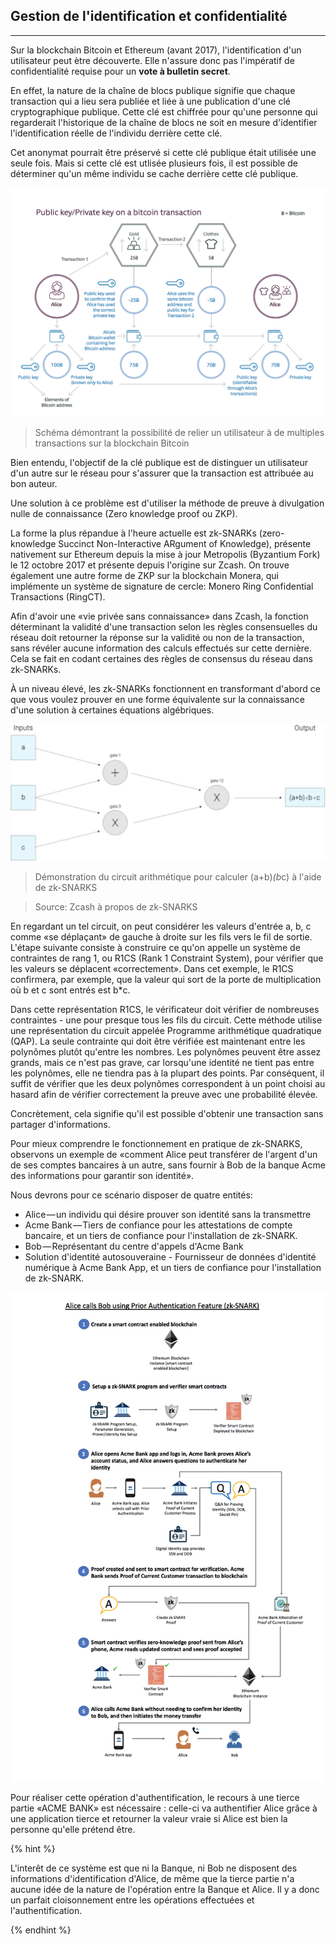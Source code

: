 ## Gestion de l'identification et confidentialité
---
Sur la blockchain Bitcoin et Ethereum (avant 2017), l'identification d'un utilisateur peut ètre découverte. Elle n'assure donc pas l'impératif de confidentialité requise pour un **vote à bulletin secret**.

En effet, la nature de la chaîne de blocs publique signifie que chaque transaction qui a lieu sera publiée et liée à une publication d'une clé cryptographique publique. Cette clé est chiffrée pour qu'une personne qui regarderait l'historique de la chaîne de blocs ne soit en mesure d'identifier l'identification réelle de l'individu derrière cette clé. 

Cet anonymat pourrait être préservé si cette clé publique était utilisée une seule fois. Mais si cette clé est utlisée plusieurs fois, il est possible de déterminer qu'un même individu se cache derrière cette clé publique.

![Schéma démontrant la possibilité de relier un utilisateur à de multiples transactions sur la blockchain Bitcoin](../../images/identification_bitcoin_pub_key.png)
> Schéma démontrant la possibilité de relier un utilisateur à de multiples transactions sur la blockchain Bitcoin

Bien entendu, l'objectif de la clé publique est de distinguer un utilisateur d'un autre sur le réseau pour s'assurer que la transaction est attribuée au bon auteur.

Une solution à ce problème est d'utiliser la méthode de preuve à divulgation nulle de connaissance (Zero knowledge proof ou ZKP).

La forme la plus répandue à l'heure actuelle est zk-SNARKs (zero-knowledge Succinct Non-Interactive ARgument of Knowledge), présente nativement sur Ethereum depuis la mise à jour Metropolis (Byzantium Fork) le 12 octobre 2017 et présente depuis l'origine sur Zcash. On trouve également une autre forme de ZKP sur la blockchain Monera, qui implémente un système de signature de cercle: Monero Ring Confidential Transactions (RingCT).

Afin d'avoir une «vie privée sans connaissance» dans Zcash, la fonction déterminant la validité d'une transaction selon les règles consensuelles du réseau doit retourner la réponse sur la validité ou non de la transaction, sans révéler aucune information des calculs effectués sur cette dernière. Cela se fait en codant certaines des règles de consensus du réseau dans zk-SNARKs. 

À un niveau élevé, les zk-SNARKs fonctionnent en transformant d'abord ce que vous voulez prouver en une forme équivalente sur la connaissance d'une solution à certaines équations algébriques. 

![Démonstration du circuit arithmétique pour calculer (a+b)*(b*c) à l'aide de zk-SNARKS](../../images/arithmetic-circuit_zk-snarks.png)
> Démonstration du circuit arithmétique pour calculer (a+b)*(b*c) à l'aide de zk-SNARKS

> Source: Zcash à propos de zk-SNARKS

En regardant un tel circuit, on peut considérer les valeurs d'entrée a, b, c comme «se déplaçant» de gauche à droite sur les fils vers le fil de sortie. L'étape suivante consiste à construire ce qu'on appelle un système de contraintes de rang 1, ou R1CS (Rank 1 Constraint System), pour vérifier que les valeurs se déplacent «correctement». Dans cet exemple, le R1CS confirmera, par exemple, que la valeur qui sort de la porte de multiplication où b et c sont entrés est b*c.

Dans cette représentation R1CS, le vérificateur doit vérifier de nombreuses contraintes - une pour presque tous les fils du circuit.  Cette méthode utilise une représentation du circuit appelée Programme arithmétique quadratique (QAP). La seule contrainte qui doit être vérifiée est maintenant entre les polynômes plutôt qu'entre les nombres. Les polynômes peuvent être assez grands, mais ce n'est pas grave, car lorsqu'une identité ne tient pas entre les polynômes, elle ne tiendra pas à la plupart des points. Par conséquent, il suffit de vérifier que les deux polynômes correspondent à un point choisi au hasard afin de vérifier correctement la preuve avec une probabilité élevée.

Concrètement, cela signifie qu'il est possible d'obtenir une transaction sans partager d'informations.

Pour mieux comprendre le fonctionnement en pratique de zk-SNARKS, observons un exemple de «comment Alice peut transférer de l'argent d'un de ses comptes bancaires à un autre, sans fournir à Bob de la banque Acme des informations pour garantir son identité».

Nous devrons pour ce scénario disposer de quatre entités:
* Alice — un individu qui désire prouver son identité sans la transmettre
* Acme Bank — Tiers de confiance pour les attestations de compte bancaire, et un tiers de confiance pour l'installation de zk-SNARK.
* Bob — Représentant du centre d'appels d'Acme Bank
* Solution d'identité autosouveraine - Fournisseur de données d'identité numérique à Acme Bank App, et un tiers de confiance pour l'installation de zk-SNARK.

![Exemple d'utilisation de zk-SNARKS poour l'authentification auprès d'un centre d'appel bancaire](../../images/zk_snarks_ethereum.png)

Pour réaliser cette opération d'authentification, le recours à une tierce partie «ACME BANK» est nécessaire : celle-ci va authentifier Alice grâce à une application tierce et retourner la valeur vraie si Alice est bien la personne qu'elle prétend être.

{% hint %}

L'interêt de ce système est que ni la Banque, ni Bob ne disposent des informations d'identification d'Alice, de même que la tierce partie n'a aucune idée de la nature de l'opération entre la Banque et Alice. Il y a donc un parfait cloisonnement entre les opérations effectuées et l'authentification.
                                                  
{% endhint %}
